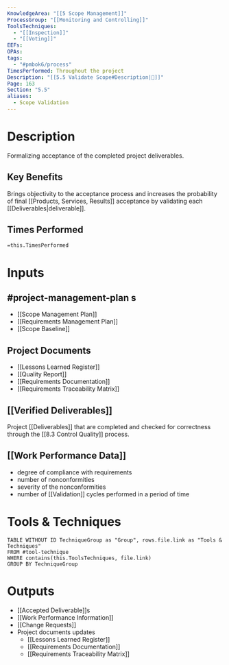 ```yaml
---
KnowledgeArea: "[[5 Scope Management]]"
ProcessGroup: "[[Monitoring and Controlling]]"
ToolsTechniques:
  - "[[Inspection]]"
  - "[[Voting]]"
EEFs: 
OPAs: 
tags:
  - "#pmbok6/process"
TimesPerformed: Throughout the project
Description: "[[5.5 Validate Scope#Description|📝]]"
Page: 163
Section: "5.5"
aliases:
  - Scope Validation
---
```

# Description
Formalizing acceptance of the completed project deliverables.
## Key Benefits
Brings objectivity to the acceptance process and increases the probability of final [[Products, Services, Results]] acceptance by validating each [[Deliverables|deliverable]].
## Times Performed
`=this.TimesPerformed`
# Inputs
## #project-management-plan s
- [[Scope Management Plan]]
- [[Requirements Management Plan]]
- [[Scope Baseline]]
## Project Documents
- [[Lessons Learned Register]]
- [[Quality Report]]
- [[Requirements Documentation]]
- [[Requirements Traceability Matrix]]
## [[Verified Deliverables]]
Project [[Deliverables]] that are completed and checked for correctness through the [[8.3 Control Quality]] process.
## [[Work Performance Data]]
- degree of compliance with requirements
- number of nonconformities
- severity of the nonconformities
- number of [[Validation]] cycles performed in a period of time
# Tools & Techniques
```dataview
TABLE WITHOUT ID TechniqueGroup as "Group", rows.file.link as "Tools & Techniques"
FROM #tool-technique
WHERE contains(this.ToolsTechniques, file.link)
GROUP BY TechniqueGroup
```
# Outputs
- [[Accepted Deliverable]]s
- [[Work Performance Information]]
- [[Change Requests]]
- Project documents updates
	- [[Lessons Learned Register]]
	- [[Requirements Documentation]]
	- [[Requirements Traceability Matrix]]
